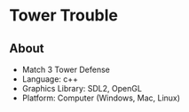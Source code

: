 # Tower Trouble

## About

- Match 3 Tower Defense
- Language: c++
- Graphics Library: SDL2, OpenGL
- Platform: Computer (Windows, Mac, Linux)
